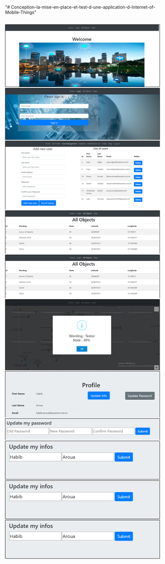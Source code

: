 "# Conception-la-mise-en-place-et-test-d-une-application-d-Internet-of-Mobile-Things" 

<br>
<img src="Picture/1.png" />

<img src="Picture/2.png" />

<img src="Picture/3.png" />

<img src="Picture/4.png" />

<img src="Picture/5.png" />

<img src="Picture/6.png" />

<img src="Picture/7.png" />

<img src="Picture/8.png" />

<img src="Picture/9.png" />

<img src="Picture/10.png" />

<img src="Picture/11.png" />
